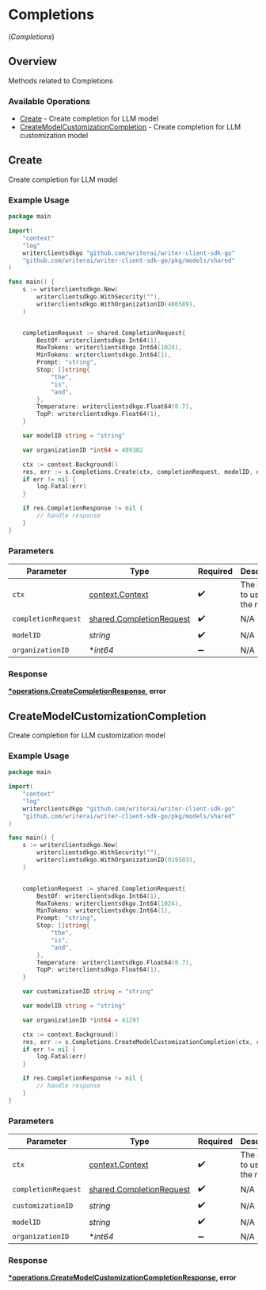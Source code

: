 # Completions
(*Completions*)

## Overview

Methods related to Completions

### Available Operations

* [Create](#create) - Create completion for LLM model
* [CreateModelCustomizationCompletion](#createmodelcustomizationcompletion) - Create completion for LLM customization model

## Create

Create completion for LLM model

### Example Usage

```go
package main

import(
	"context"
	"log"
	writerclientsdkgo "github.com/writerai/writer-client-sdk-go"
	"github.com/writerai/writer-client-sdk-go/pkg/models/shared"
)

func main() {
    s := writerclientsdkgo.New(
        writerclientsdkgo.WithSecurity(""),
        writerclientsdkgo.WithOrganizationID(486589),
    )


    completionRequest := shared.CompletionRequest{
        BestOf: writerclientsdkgo.Int64(1),
        MaxTokens: writerclientsdkgo.Int64(1024),
        MinTokens: writerclientsdkgo.Int64(1),
        Prompt: "string",
        Stop: []string{
            "the",
            "is",
            "and",
        },
        Temperature: writerclientsdkgo.Float64(0.7),
        TopP: writerclientsdkgo.Float64(1),
    }

    var modelID string = "string"

    var organizationID *int64 = 489382

    ctx := context.Background()
    res, err := s.Completions.Create(ctx, completionRequest, modelID, organizationID)
    if err != nil {
        log.Fatal(err)
    }

    if res.CompletionResponse != nil {
        // handle response
    }
}
```

### Parameters

| Parameter                                                            | Type                                                                 | Required                                                             | Description                                                          |
| -------------------------------------------------------------------- | -------------------------------------------------------------------- | -------------------------------------------------------------------- | -------------------------------------------------------------------- |
| `ctx`                                                                | [context.Context](https://pkg.go.dev/context#Context)                | :heavy_check_mark:                                                   | The context to use for the request.                                  |
| `completionRequest`                                                  | [shared.CompletionRequest](../../models/shared/completionrequest.md) | :heavy_check_mark:                                                   | N/A                                                                  |
| `modelID`                                                            | *string*                                                             | :heavy_check_mark:                                                   | N/A                                                                  |
| `organizationID`                                                     | **int64*                                                             | :heavy_minus_sign:                                                   | N/A                                                                  |


### Response

**[*operations.CreateCompletionResponse](../../models/operations/createcompletionresponse.md), error**


## CreateModelCustomizationCompletion

Create completion for LLM customization model

### Example Usage

```go
package main

import(
	"context"
	"log"
	writerclientsdkgo "github.com/writerai/writer-client-sdk-go"
	"github.com/writerai/writer-client-sdk-go/pkg/models/shared"
)

func main() {
    s := writerclientsdkgo.New(
        writerclientsdkgo.WithSecurity(""),
        writerclientsdkgo.WithOrganizationID(919503),
    )


    completionRequest := shared.CompletionRequest{
        BestOf: writerclientsdkgo.Int64(1),
        MaxTokens: writerclientsdkgo.Int64(1024),
        MinTokens: writerclientsdkgo.Int64(1),
        Prompt: "string",
        Stop: []string{
            "the",
            "is",
            "and",
        },
        Temperature: writerclientsdkgo.Float64(0.7),
        TopP: writerclientsdkgo.Float64(1),
    }

    var customizationID string = "string"

    var modelID string = "string"

    var organizationID *int64 = 41297

    ctx := context.Background()
    res, err := s.Completions.CreateModelCustomizationCompletion(ctx, completionRequest, customizationID, modelID, organizationID)
    if err != nil {
        log.Fatal(err)
    }

    if res.CompletionResponse != nil {
        // handle response
    }
}
```

### Parameters

| Parameter                                                            | Type                                                                 | Required                                                             | Description                                                          |
| -------------------------------------------------------------------- | -------------------------------------------------------------------- | -------------------------------------------------------------------- | -------------------------------------------------------------------- |
| `ctx`                                                                | [context.Context](https://pkg.go.dev/context#Context)                | :heavy_check_mark:                                                   | The context to use for the request.                                  |
| `completionRequest`                                                  | [shared.CompletionRequest](../../models/shared/completionrequest.md) | :heavy_check_mark:                                                   | N/A                                                                  |
| `customizationID`                                                    | *string*                                                             | :heavy_check_mark:                                                   | N/A                                                                  |
| `modelID`                                                            | *string*                                                             | :heavy_check_mark:                                                   | N/A                                                                  |
| `organizationID`                                                     | **int64*                                                             | :heavy_minus_sign:                                                   | N/A                                                                  |


### Response

**[*operations.CreateModelCustomizationCompletionResponse](../../models/operations/createmodelcustomizationcompletionresponse.md), error**

